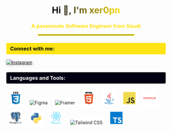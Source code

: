 <h1 align="center">
  <span style="
    background: linear-gradient(90deg, #000012, #ffe312);
    -webkit-background-clip: text;
    color: transparent;
  ">
    Hi 👋, I'm xer0pn
  </span>
</h1>
<h3 align="center" style="color: #ffe312;">
  A passionate Software Engineer from Saudi
</h3>

<hr style="
  border: 2px solid #ffe312;
  width: 60%;
  margin: 16px auto;
"/>

<h3 align="left" style="
  color: #000012;
  background: #ffe312;
  padding: 8px 12px;
  border-radius: 4px;
">
  Connect with me:
</h3>
<p align="left">
  <a href="https://instagram.com/xer0pn" target="_blank">
    <img
      src="https://raw.githubusercontent.com/rahuldkjain/github-profile-readme-generator/master/src/images/icons/Social/instagram.svg"
      alt="Instagram"
      width="40" height="40"
      style="filter: drop-shadow(2px 2px 4px rgba(0,0,0,0.3));"
    />
  </a>
</p>

<h3 align="left" style="
  color: #ffffff;
  background: #000012;
  padding: 8px 12px;
  border-radius: 4px;
">
  Languages and Tools:
</h3>
<p align="left">
  <span style="
    display: inline-block;
    background: #ffffff;
    padding: 6px;
    border-radius: 6px;
    margin: 4px;
  ">
    <img
      src="https://raw.githubusercontent.com/devicons/devicon/master/icons/css3/css3-original-wordmark.svg"
      alt="CSS3"
      width="40" height="40"
    />
  </span>
  <span style="
    display: inline-block;
    background: #ffffff;
    padding: 6px;
    border-radius: 6px;
    margin: 4px;
  ">
    <img
      src="https://www.vectorlogo.zone/logos/figma/figma-icon.svg"
      alt="Figma"
      width="40" height="40"
    />
  </span>
  <span style="
    display: inline-block;
    background: #ffffff;
    padding: 6px;
    border-radius: 6px;
    margin: 4px;
  ">
    <img
      src="https://www.vectorlogo.zone/logos/framer/framer-icon.svg"
      alt="Framer"
      width="40" height="40"
    />
  </span>
  <span style="
    display: inline-block;
    background: #ffffff;
    padding: 6px;
    border-radius: 6px;
    margin: 4px;
  ">
    <img
      src="https://raw.githubusercontent.com/devicons/devicon/master/icons/html5/html5-original-wordmark.svg"
      alt="HTML5"
      width="40" height="40"
    />
  </span>
  <span style="
    display: inline-block;
    background: #ffffff;
    padding: 6px;
    border-radius: 6px;
    margin: 4px;
  ">
    <img
      src="https://raw.githubusercontent.com/devicons/devicon/master/icons/java/java-original.svg"
      alt="Java"
      width="40" height="40"
    />
  </span>
  <span style="
    display: inline-block;
    background: #ffffff;
    padding: 6px;
    border-radius: 6px;
    margin: 4px;
  ">
    <img
      src="https://raw.githubusercontent.com/devicons/devicon/master/icons/javascript/javascript-original.svg"
      alt="JavaScript"
      width="40" height="40"
    />
  </span>
  <span style="
    display: inline-block;
    background: #ffffff;
    padding: 6px;
    border-radius: 6px;
    margin: 4px;
  ">
    <img
      src="https://raw.githubusercontent.com/devicons/devicon/master/icons/oracle/oracle-original.svg"
      alt="Oracle"
      width="40" height="40"
    />
  </span>
  <span style="
    display: inline-block;
    background: #ffffff;
    padding: 6px;
    border-radius: 6px;
    margin: 4px;
  ">
    <img
      src="https://raw.githubusercontent.com/devicons/devicon/master/icons/postgresql/postgresql-original-wordmark.svg"
      alt="PostgreSQL"
      width="40" height="40"
    />
  </span>
  <span style="
    display: inline-block;
    background: #ffffff;
    padding: 6px;
    border-radius: 6px;
    margin: 4px;
  ">
    <img
      src="https://raw.githubusercontent.com/devicons/devicon/master/icons/python/python-original.svg"
      alt="Python"
      width="40" height="40"
    />
  </span>
  <span style="
    display: inline-block;
    background: #ffffff;
    padding: 6px;
    border-radius: 6px;
    margin: 4px;
  ">
    <img
      src="https://raw.githubusercontent.com/devicons/devicon/master/icons/react/react-original-wordmark.svg"
      alt="React"
      width="40" height="40"
    />
  </span>
  <span style="
    display: inline-block;
    background: #ffffff;
    padding: 6px;
    border-radius: 6px;
    margin: 4px;
  ">
    <img
      src="https://www.vectorlogo.zone/logos/tailwindcss/tailwindcss-icon.svg"
      alt="Tailwind CSS"
      width="40" height="40"
    />
  </span>
  <span style="
    display: inline-block;
    background: #ffffff;
    padding: 6px;
    border-radius: 6px;
    margin: 4px;
  ">
    <img
      src="https://raw.githubusercontent.com/devicons/devicon/master/icons/typescript/typescript-original.svg"
      alt="TypeScript"
      width="40" height="40"
    />
  </span>
</p>
